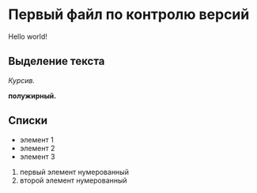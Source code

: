 # Первый файл по контролю версий 

Hello world!

## Выделение текста 

*Курсив.*

**полужирный.**

## Списки

* элемент 1
* элемент 2
* элемент 3

1. первый элемент нумерованный 
2. второй элемент нумерованный

